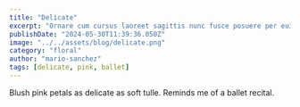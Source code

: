 ```yaml
---
title: "Delicate"
excerpt: "Ornare cum cursus laoreet sagittis nunc fusce posuere per euismod dis vehicula a, semper fames lacus maecenas dictumst pulvinar neque enim non potenti. Torquent hac sociosqu eleifend potenti."
publishDate: "2024-05-30T11:39:36.050Z"
image: "../../assets/blog/delicate.png"
category: "floral"
author: "mario-sanchez"
tags: [delicate, pink, ballet]
---
```


Blush pink petals as delicate as soft tulle. Reminds me of a ballet recital. 





